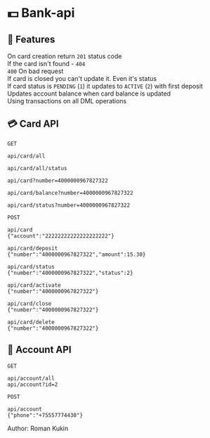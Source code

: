 # 💵 Bank-api

## 🍧 Features
On card creation return `201` status code  
If the card isn't found - `404`  
`400` On bad request  
If card is closed you can't update it. Even it's status  
If card status is `PENDING` (`1`) it updates to `ACTIVE` (`2`) with first deposit  
Updates account balance when card balance is updated  
Using transactions on all DML operations  

## 💳 Card API
```
GET

api/card/all

api/card/all/status

api/card?number=4000000967827322

api/card/balance?number=4000000967827322

api/card/status?number=4000000967827322
```
```
POST

api/card
{"account":"22222222222222222222"}

api/card/deposit
{"number":"4000000967827322","amount":15.30}

api/card/status
{"number":"4000000967827322","status":2}

api/card/activate
{"number":"4000000967827322"}

api/card/close
{"number":"4000000967827322"}

api/card/delete
{"number":"4000000967827322"}
```

## 🧮 Account API
```
GET

api/account/all
api/account?id=2
```
```
POST

api/account
{"phone":"+75557774430"}
```

Author: Roman Kukin
